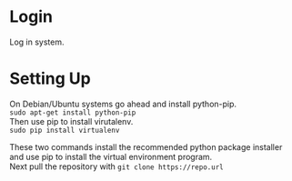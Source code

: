 # Login
Log in system.

Setting Up
==========
On Debian/Ubuntu systems go ahead and install python-pip.<br>
`sudo apt-get install python-pip`<br>
Then use pip to install virutalenv.<br>
`sudo pip install virtualenv`<br>

These two commands install the recommended python package installer and use pip to install the virtual environment program.
<br>
Next pull the repository with `git clone https://repo.url`

